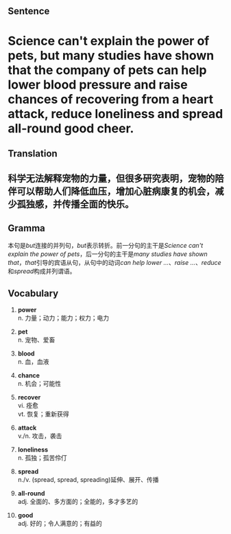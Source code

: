 ## Sentence       

<h1>Science can't explain the power of pets, but many studies have shown that the company of pets can help lower blood pressure and raise chances of recovering from a heart attack, reduce loneliness and spread all-round good cheer.</h1>

## Translation       

<h2>科学无法解释宠物的力量，但很多研究表明，宠物的陪伴可以帮助人们降低血压，增加心脏病康复的机会，减少孤独感，并传播全面的快乐。</h2>

## Gramma         

本句是*but*连接的并列句，*but*表示转折。前一分句的主干是*Science can't explain the power of pets*，后一分句的主干是*many studies have shown that*，*that*引导的宾语从句，从句中的动词*can help lower ...*、*raise ...*、*reduce*和*spread*构成并列谓语。      


## Vocabulary   

1. **power**        
n. 力量；动力；能力；权力；电力         

2. **pet**        
n. 宠物、爱畜        

3. **blood**         
n. 血，血液         

4. **chance**         
n. 机会；可能性        

5. **recover**        
vi. 痊愈         
vt. 恢复；重新获得          

6. **attack**         
v./n. 攻击，袭击         

7. **loneliness**          
n. 孤独；孤苦伶仃          

8. **spread**         
n./v. (spread, spread, spreading)延伸、展开、传播         

9. **all-round**        
adj. 全面的、多方面的；全能的，多才多艺的         

10. **good**        
adj. 好的；令人满意的；有益的         
